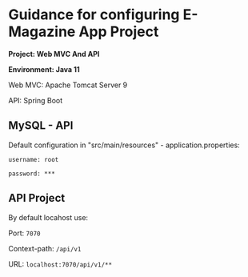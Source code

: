 # Guidance for configuring E-Magazine App Project

**Project: Web MVC And API**

**Environment: Java 11**

Web MVC: Apache Tomcat Server 9

API: Spring Boot

## MySQL - API
Default configuration in "src/main/resources" - application.properties:

`username: root`

`password: ***`


## API Project
By default locahost use:

Port: `7070` 

Context-path: `/api/v1`

URL: `localhost:7070/api/v1/**`